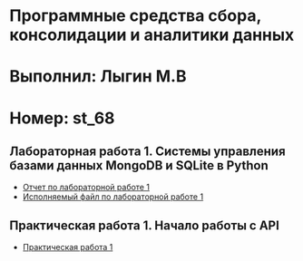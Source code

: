 # Программные средства сбора, консолидации и аналитики данных
# Выполнил: Лыгин М.В
# Номер: st_68

## Лабораторная работа 1. Системы управления базами данных MongoDB и SQLite в Python
- [Отчет по лабораторной работе 1](/Lab1.docx)
- [Исполняемый файл по лабораторной работе 1](/Lab1.docx)


## Практическая работа 1. Начало работы с API
- [Практическая работа 1](/Lab_1.ipynb)
